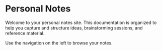 # Personal Notes

Welcome to your personal notes site. This documentation is organized to help you capture and structure ideas, brainstorming sessions, and reference material.

Use the navigation on the left to browse your notes.
